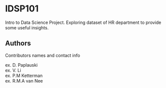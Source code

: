 # IDSP101
Intro to Data Science Project. Exploring dataset of HR department to provide some useful insights. 

## Authors

Contributors names and contact info

ex. D. Paplauski \
ex. V. Li \
ex. P.M Ketterman \
ex. R.M.A van Nee 
